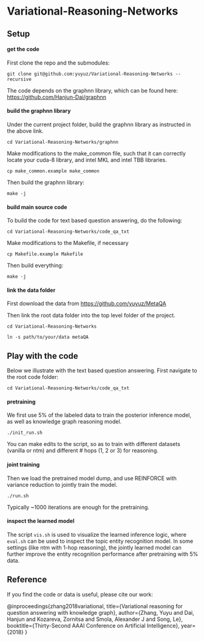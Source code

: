 # Variational-Reasoning-Networks

## Setup

#### get the code

First clone the repo and the submodules:

  `git clone git@github.com:yuyuz/Variational-Reasoning-Networks --recursive`
  
The code depends on the graphnn library, which can be found here: https://github.com/Hanjun-Dai/graphnn

#### build the graphnn library

Under the current project folder, build the graphnn library as instructed in the above link. 

  `cd Variational-Reasoning-Networks/graphnn`
  
Make modifications to the make_common file, such that it can correctly locate your cuda-8 library, and intel MKL and intel TBB libraries. 

  `cp make_common.example make_common` 

Then build the graphnn library:

  `make -j`

#### build main source code

To build the code for text based question answering, do the following:

  `cd Variational-Reasoning-Networks/code_qa_txt`

Make modifications to the Makefile, if necessary

  `cp Makefile.example Makefile`

Then build everything:

  `make -j`

#### link the data folder

First download the data from https://github.com/yuyuz/MetaQA

Then link the root data folder into the top level folder of the project.

  `cd Variational-Reasoning-Networks`
  
  `ln -s path/to/your/data metaQA`

## Play with the code

Below we illustrate with the text based question answering. First navigate to the root code folder:

  `cd Variational-Reasoning-Networks/code_qa_txt`

#### pretraining

We first use 5% of the labeled data to train the posterior inference model, as well as knowledge graph reasoning model. 

  `./init_run.sh`

You can make edits to the script, so as to train with different datasets (vanilla or ntm) and different # hops (1, 2 or 3) for reasoning. 

#### joint training

Then we load the pretrained model dump, and use REINFORCE with variance reduction to jointly train the model. 

  `./run.sh`

Typically ~1000 iterations are enough for the pretraining. 


#### inspect the learned model

The script `vis.sh` is used to visualize the learned inference logic, where `eval.sh` can be used to inspect the topic entity recognition model. In some settings (like ntm with 1-hop reasoning), the jointly learned model can further improve the entity recognition performance after pretraining with 5% data. 



## Reference

If you find the code or data is useful, please cite our work:

@inproceedings{zhang2018variational,
  title={Variational reasoning for question answering with knowledge graph},
  author={Zhang, Yuyu and Dai, Hanjun and Kozareva, Zornitsa and Smola, Alexander J and Song, Le},
  booktitle={Thirty-Second AAAI Conference on Artificial Intelligence},
  year={2018}
}


